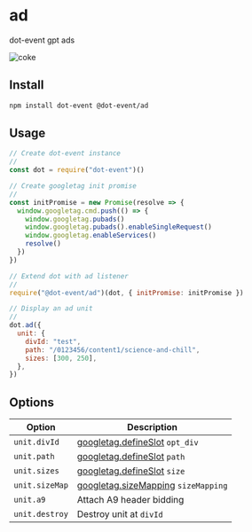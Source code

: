 # ad

dot-event gpt ads

![coke](http://25.media.tumblr.com/tumblr_m8i6rmeQDH1r49l3lo1_500.gif)

## Install

```bash
npm install dot-event @dot-event/ad
```

## Usage

```js
// Create dot-event instance
//
const dot = require("dot-event")()

// Create googletag init promise
//
const initPromise = new Promise(resolve => {
  window.googletag.cmd.push(() => {
    window.googletag.pubads()
    window.googletag.pubads().enableSingleRequest()
    window.googletag.enableServices()
    resolve()
  })
})

// Extend dot with ad listener
//
require("@dot-event/ad")(dot, { initPromise: initPromise })

// Display an ad unit
//
dot.ad({
  unit: {
    divId: "test",
    path: "/0123456/content1/science-and-chill",
    sizes: [300, 250],
  },
})
```

## Options

| Option         | Description                                                                                                                     |
| -------------- | ------------------------------------------------------------------------------------------------------------------------------- |
| `unit.divId`   | [googletag.defineSlot](https://developers.google.com/doubleclick-gpt/reference#googletag.defineSlot) `opt_div`                  |
| `unit.path`    | [googletag.defineSlot](https://developers.google.com/doubleclick-gpt/reference#googletag.defineSlot) `path`                     |
| `unit.sizes`   | [googletag.defineSlot](https://developers.google.com/doubleclick-gpt/reference#googletag.defineSlot) `size`                     |
| `unit.sizeMap` | [googletag.sizeMapping](https://developers.google.com/doubleclick-gpt/reference#googletag.Slot_defineSizeMapping) `sizeMapping` |
| `unit.a9`      | Attach A9 header bidding                                                                                                        |
| `unit.destroy` | Destroy unit at `divId`                                                                                                         |
